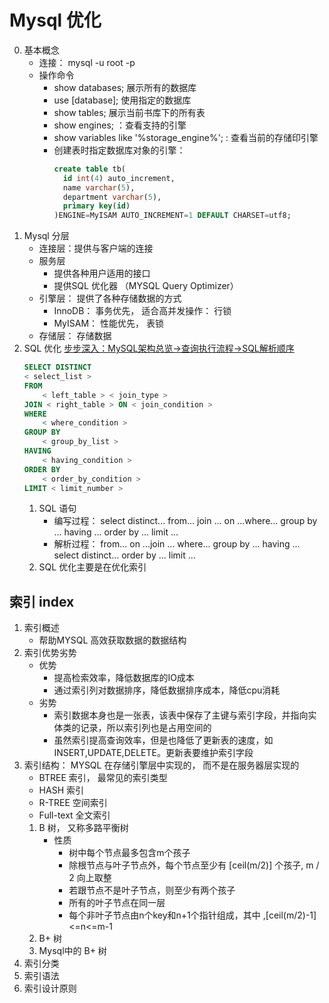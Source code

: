 # Mysql 优化
0. 基本概念
    - 连接： mysql -u root -p
    - 操作命令
        - show databases; 展示所有的数据库
        - use [database]; 使用指定的数据库
        - show tables;    展示当前书库下的所有表
        - show engines; ：查看支持的引擎
        - show variables like '%storage_engine%'; : 查看当前的存储印引擎
        - 创建表时指定数据库对象的引擎：
            ```sql
            create table tb(
              id int(4) auto_increment,
              name varchar(5),
              department varchar(5),
              primary key(id)
            )ENGINE=MyISAM AUTO_INCREMENT=1 DEFAULT CHARSET=utf8;
            ```
1. Mysql 分层
    - 连接层：提供与客户端的连接 
    - 服务层
        - 提供各种用户适用的接口
        - 提供SQL 优化器 （MYSQL Query Optimizer）
    - 引擎层： 提供了各种存储数据的方式
        - InnoDB： 事务优先， 适合高并发操作： 行锁
        - MyISAM： 性能优先， 表锁
    - 存储层： 存储数据
2. SQL 优化    [步步深入：MySQL架构总览->查询执行流程->SQL解析顺序](https://www.cnblogs.com/annsshadow/p/5037667.html)
    ```sql
    SELECT DISTINCT
    < select_list >
    FROM
        < left_table > < join_type >
    JOIN < right_table > ON < join_condition >
    WHERE
        < where_condition >
    GROUP BY
        < group_by_list >
    HAVING
        < having_condition >
    ORDER BY
        < order_by_condition >
    LIMIT < limit_number >
    ```
    1. SQL 语句
        - 编写过程： select distinct... from... join ... on ...where... group by ... having ... order by ... limit ...
        - 解析过程： from... on ...join ... where... group by ... having ... select distinct... order by ... limit ...
    2. SQL 优化主要是在优化索引

## 索引 index
1. 索引概述
    - 帮助MYSQL 高效获取数据的数据结构
2. 索引优势劣势       
    - 优势
        - 提高检索效率，降低数据库的IO成本
        - 通过索引列对数据排序，降低数据排序成本，降低cpu消耗
    - 劣势
        - 索引数据本身也是一张表，该表中保存了主键与索引字段，并指向实体类的记录，所以索引列也是占用空间的
        - 虽然索引提高查询效率，但是也降低了更新表的速度，如INSERT,UPDATE,DELETE。更新表要维护索引字段
3. 索引结构： MYSQL 在存储引擎层中实现的， 而不是在服务器层实现的
    - BTREE 索引， 最常见的索引类型
    - HASH 索引
    - R-TREE 空间索引
    - Full-text 全文索引
    1. B 树， 又称多路平衡树
        - 性质
            - 树中每个节点最多包含m个孩子
            - 除根节点与叶子节点外，每个节点至少有 [ceil(m/2)] 个孩子, m / 2 向上取整
            - 若跟节点不是叶子节点，则至少有两个孩子
            - 所有的叶子节点在同一层   
            - 每个非叶子节点由n个key和n+1个指针组成，其中 ,[ceil(m/2)-1]<=n<=m-1      
    2. B+ 树
    3. Mysql中的 B+ 树
4. 索引分类
5. 索引语法
6. 索引设计原则